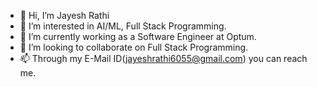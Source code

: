 - 👋 Hi, I’m Jayesh Rathi
- 👀 I’m interested in AI/ML, Full Stack Programming.
- 🌱 I’m currently working as a Software Engineer at Optum.
- 💞️ I’m looking to collaborate on Full Stack Programming.
- 📫 Through my E-Mail ID(jayeshrathi6055@gmail.com) you can reach me.

<!---
jayeshrathi6055/jayeshrathi6055 is a ✨ special ✨ repository because its `README.md` (this file) appears on your GitHub profile.
You can click the Preview link to take a look at your changes.
--->
